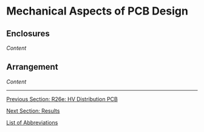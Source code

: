 # Mechanical Aspects of PCB Design

## Enclosures
_Content_

## Arrangement
_Content_

---

[Previous Section: R26e: HV Distribution PCB](hv-distribution-pcb.md)

[Next Section: Results](#)  

[List of Abbreviations](list-of-abbrev.md)